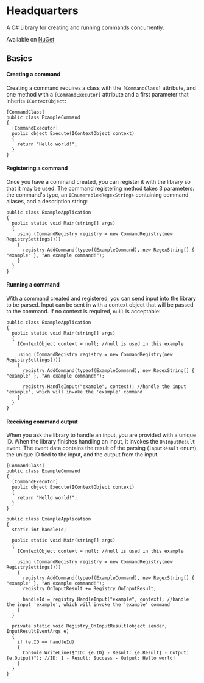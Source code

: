 # Headquarters
A C# Library for creating and running commands concurrently.

Available on [NuGet](https://www.nuget.org/packages/Headquarters)


## Basics

#### Creating a command
Creating a command requires a class with the `[CommandClass]` attribute, and one method with a `[CommandExecutor]` attribute and a first parameter that inherits `IContextObject`:

```
[CommandClass]
public class ExampleCommand
{
  [CommandExecutor]
  public object Execute(IContextObject context)
  {
    return "Hello world!";
  }
}
```

#### Registering a command
Once you have a command created, you can register it with the library so that it may be used.
The command registering method takes 3 parameters: the command's type, an `IEnumerable<RegexString>` containing command aliases, and a description string:
```
public class ExampleApplication
{
  public static void Main(string[] args)
  {
    using (CommandRegistry registry = new CommandRegistry(new RegistrySettings()))
    {
      registry.AddCommand(typeof(ExampleCommand), new RegexString[] { "example" }, "An example command!");
    }
  }
}
```

#### Running a command
With a command created and registered, you can send input into the library to be parsed.
Input can be sent in with a context object that will be passed to the command. If no context is required, `null` is acceptable:
```
public class ExampleApplication
{
  public static void Main(string[] args)
  {
    IContextObject context = null; //null is used in this example
  
    using (CommandRegistry registry = new CommandRegistry(new RegistrySettings()))
    {
      registry.AddCommand(typeof(ExampleCommand), new RegexString[] { "example" }, "An example command!");
      
      registry.HandleInput("example", context); //handle the input 'example', which will invoke the 'example' command
    }
  }
}
```

#### Receiving command output
When you ask the library to handle an input, you are provided with a unique ID.
When the library finishes handling an input, it invokes the `OnInputResult` event. The event data contains the result of the parsing (`InputResult` enum), the unique ID tied to the input, and the output from the input.
```
[CommandClass]
public class ExampleCommand
{
  [CommandExecutor]
  public object Execute(IContextObject context)
  {
    return "Hello world!";
  }
}

public class ExampleApplication
{
  static int handleId;
  
  public static void Main(string[] args)
  {
    IContextObject context = null; //null is used in this example
  
    using (CommandRegistry registry = new CommandRegistry(new RegistrySettings()))
    {
      registry.AddCommand(typeof(ExampleCommand), new RegexString[] { "example" }, "An example command!");
      registry.OnInputResult += Registry_OnInputResult;
      
      handleId = registry.HandleInput("example", context); //handle the input 'example', which will invoke the 'example' command
    }
  }
  
  private static void Registry_OnInputResult(object sender, InputResultEventArgs e)
  {
    if (e.ID == handleId)
    {
      Console.WriteLine($"ID: {e.ID} - Result: {e.Result} - Output: {e.Output}"); //ID: 1 - Result: Success - Output: Hello world!
    }
  }
}
```

